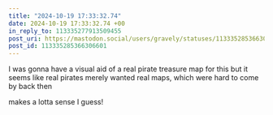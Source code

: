 ```yaml
---
title: "2024-10-19 17:33:32.74"
date: 2024-10-19 17:33:32.74 +00
in_reply_to: 113335277913509455
post_uri: https://mastodon.social/users/gravely/statuses/113335285366306601
post_id: 113335285366306601
---
```

I was gonna have a visual aid of a real pirate treasure map for this but it seems like real pirates merely wanted real maps, which were hard to come by back then

makes a lotta sense I guess!


